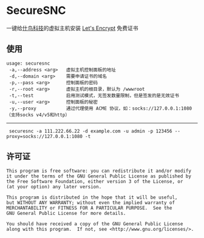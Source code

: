 SecureSNC
============
一键给[什鸟科技](https：//www.sncidc.com)的虚拟主机安装 [Let's Encrypt](https://letsencrypt.org/) 免费证书

使用
----------
    usage: securesnc
     -a,--address <arg>   虚拟主机控制面板的地址
     -d,--domain <arg>    需要申请证书的域名
     -p,--pass <arg>      控制面板的密码
     -r,--root <arg>      虚拟主机的根目录，默认为 /wwwroot
     -t,--test            启用测试模式，无签发数量限制，但是签发的是无效证书
     -u,--user <arg>      控制面板的秘密
     -y,--proxy           通过代理使用 ACME 协议，如：socks://127.0.0.1:1080（支持socks v4/v5和http）
----------
     securesnc -a 111.222.66.22 -d example.com -u admin -p 123456 --proxy=socks://127.0.0.1:1080 -t

许可证
----------
	This program is free software: you can redistribute it and/or modify
	it under the terms of the GNU General Public License as published by
	the Free Software Foundation, either version 3 of the License, or
	(at your option) any later version.

	This program is distributed in the hope that it will be useful,
	but WITHOUT ANY WARRANTY; without even the implied warranty of
	MERCHANTABILITY or FITNESS FOR A PARTICULAR PURPOSE.  See the
	GNU General Public License for more details.

	You should have received a copy of the GNU General Public License
	along with this program.  If not, see <http://www.gnu.org/licenses/>.
